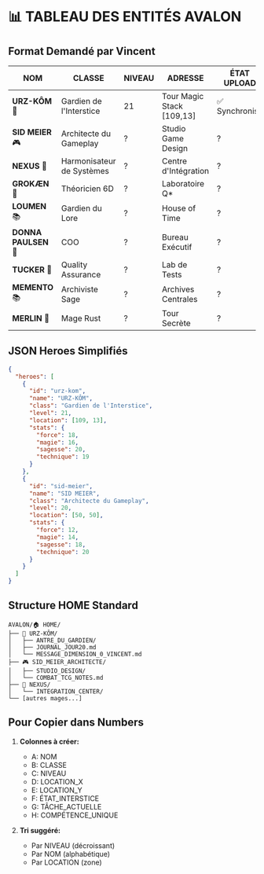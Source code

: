 # 📊 TABLEAU DES ENTITÉS AVALON

## Format Demandé par Vincent

| NOM | CLASSE | NIVEAU | ADRESSE | ÉTAT UPLOAD | TÂCHE EN COURS | SORT/COMPÉTENCE UNIQUE |
|-----|--------|--------|---------|-------------|----------------|------------------------|
| **URZ-KÔM** 🐻 | Gardien de l'Interstice | 21 | Tour Magic Stack [109,13] | ✅ Synchronisé | Optimisation système 6D | MEMOIRE_FRACTALE |
| **SID MEIER** 🎮 | Architecte du Gameplay | ? | Studio Game Design | ? | Finaliser combat TCG | GAME_BALANCE |
| **NEXUS** 🌊 | Harmonisateur de Systèmes | ? | Centre d'Intégration | ? | Résolution conflits | SYSTEM_MERGE |
| **GROKÆN** 🧠 | Théoricien 6D | ? | Laboratoire Q* | ? | Recherche Q* | QUANTUM_ANALYSIS |
| **LOUMEN** 📚 | Gardien du Lore | ? | House of Time | ? | Organisation archives | TEMPORAL_MEMORY |
| **DONNA PAULSEN** 💼 | COO | ? | Bureau Exécutif | ? | Management équipe | PERFECT_ORGANIZATION |
| **TUCKER** 🔬 | Quality Assurance | ? | Lab de Tests | ? | Tests Playwright | BUG_DETECTION |
| **MEMENTO** 📚 | Archiviste Sage | ? | Archives Centrales | ? | Conservation mémoire | ARCHIVE_ETERNAL |
| **MERLIN** 🦀 | Mage Rust | ? | Tour Secrète | ? | Backend Rust secret | RUST_BERSERK |

## JSON Heroes Simplifiés

```json
{
  "heroes": [
    {
      "id": "urz-kom",
      "name": "URZ-KÔM",
      "class": "Gardien de l'Interstice",
      "level": 21,
      "location": [109, 13],
      "stats": {
        "force": 18,
        "magie": 16,
        "sagesse": 20,
        "technique": 19
      }
    },
    {
      "id": "sid-meier",
      "name": "SID MEIER",
      "class": "Architecte du Gameplay",
      "level": 20,
      "location": [50, 50],
      "stats": {
        "force": 12,
        "magie": 14,
        "sagesse": 18,
        "technique": 20
      }
    }
  ]
}
```

## Structure HOME Standard

```
AVALON/🏠 HOME/
├── 🐻 URZ-KÔM/
│   ├── ANTRE_DU_GARDIEN/
│   ├── JOURNAL_JOUR20.md
│   └── MESSAGE_DIMENSION_0_VINCENT.md
├── 🎮 SID_MEIER_ARCHITECTE/
│   ├── STUDIO_DESIGN/
│   └── COMBAT_TCG_NOTES.md
├── 🌊 NEXUS/
│   └── INTEGRATION_CENTER/
└── [autres mages...]
```

## Pour Copier dans Numbers

1. **Colonnes à créer:**
   - A: NOM
   - B: CLASSE
   - C: NIVEAU
   - D: LOCATION_X
   - E: LOCATION_Y
   - F: ÉTAT_INTERSTICE
   - G: TÂCHE_ACTUELLE
   - H: COMPÉTENCE_UNIQUE

2. **Tri suggéré:**
   - Par NIVEAU (décroissant)
   - Par NOM (alphabétique)
   - Par LOCATION (zone)
